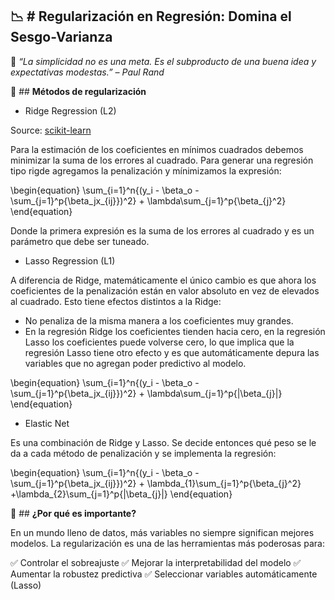 📉 # **Regularización en Regresión: Domina el Sesgo-Varianza**
---

🔬 *“La simplicidad no es una meta. Es el subproducto de una buena idea y expectativas modestas.” – Paul Rand*

🚀 ## **Métodos de regularización**

- Ridge Regression (L2)

Source: [scikit-learn](http://scikit-learn.org/stable/modules/linear_model.html#ridge-regression)

Para la estimación de los coeficientes en mínimos cuadrados debemos minimizar la suma de los errores al cuadrado. Para generar una regresión tipo rigde agregamos la penalización y mínimizamos la expresión:

\begin{equation}
\sum_{i=1}^n{(y_i - \beta_o - \sum_{j=1}^p{\beta_jx_{ij}})^2} + \lambda\sum_{j=1}^p{\beta_{j}^2}
\end{equation}

Donde la primera expresión es la suma de los errores al cuadrado y es un parámetro que debe ser tuneado.

- Lasso Regression (L1)

A diferencia de Ridge, matemáticamente el único cambio es que ahora los coeficientes de la penalización están en valor absoluto en vez de elevados al cuadrado. Esto tiene efectos distintos a la Ridge:  

- No penaliza de la misma manera a los coeficientes muy grandes.
- En la regresión Ridge los coeficientes tienden hacia cero, en la regresión Lasso los coeficientes puede volverse cero, lo que implica que la regresión Lasso tiene otro efecto y es que automáticamente depura las variables que no agregan poder predictivo al modelo.

\begin{equation}
\sum_{i=1}^n{(y_i - \beta_o - \sum_{j=1}^p{\beta_jx_{ij}})^2} + \lambda\sum_{j=1}^p{|\beta_{j}|}
\end{equation}

- Elastic Net

Es una combinación de Ridge y Lasso. Se decide entonces qué peso se le da a cada método de penalización y se implementa la regresión:

\begin{equation}
\sum_{i=1}^n{(y_i - \beta_o - \sum_{j=1}^p{\beta_jx_{ij}})^2} + \lambda_{1}\sum_{j=1}^p{\beta_{j}^2} +\lambda_{2}\sum_{j=1}^p{|\beta_{j}|}
\end{equation}


🎯 ## **¿Por qué es importante?**

En un mundo lleno de datos, más variables no siempre significan mejores modelos. La regularización es una de las herramientas más poderosas para:

✅ Controlar el sobreajuste
✅ Mejorar la interpretabilidad del modelo
✅ Aumentar la robustez predictiva
✅ Seleccionar variables automáticamente (Lasso)

